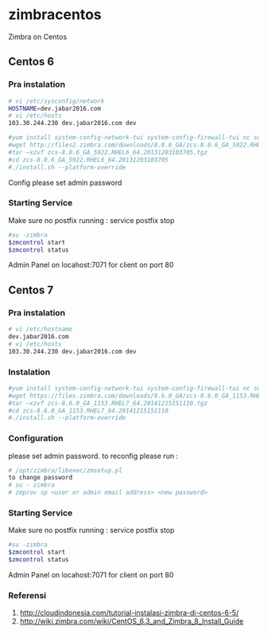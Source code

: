 # zimbracentos
Zimbra on Centos

## Centos 6

### Pra instalation
```sh
# vi /etc/sysconfig/network
HOSTNAME=dev.jabar2016.com
# vi /etc/hosts
103.30.244.230 dev.jabar2016.com dev
```

```sh
#yum install system-config-network-tui system-config-firewall-tui nc sudo mysql mysql-server mysql-devel sysstat wget bind bind-utils –y
#wget http://files2.zimbra.com/downloads/8.0.6_GA/zcs-8.0.6_GA_5922.RHEL6_64.20131203103705.tgz
#tar –xzvf zcs-8.0.6_GA_5922.RHEL6_64.20131203103705.tgz 
#cd zcs-8.0.6_GA_5922.RHEL6_64.20131203103705
#./install.sh --platform-override
```
Config please set admin password

### Starting Service
Make sure no postfix running : service postfix stop
```sh
#su -zimbra
$zmcontrol start
$zmcontrol status
```
Admin Panel on locahost:7071 for client on port 80

## Centos 7

### Pra instalation
```sh
# vi /etc/hostname 
dev.jabar2016.com
# vi /etc/hosts
103.30.244.230 dev.jabar2016.com dev
```

### Instalation
```sh
#yum install system-config-network-tui system-config-firewall-tui nc sudo mysql mysql-server mysql-devel sysstat wget bind bind-utils –y
#wget https://files.zimbra.com/downloads/8.6.0_GA/zcs-8.6.0_GA_1153.RHEL7_64.20141215151110.tgz
#tar –xzvf zcs-8.6.0_GA_1153.RHEL7_64.20141215151110.tgz
#cd zcs-8.6.0_GA_1153.RHEL7_64.20141215151110
#./install.sh --platform-override
```

### Configuration
please set admin password. to reconfig please run :
```sh
# /opt/zimbra/libexec/zmsetup.pl
to change password
# su - zimbra
# zmprov sp <user or admin email address> <new password>
```


### Starting Service
Make sure no postfix running : service postfix stop
```sh
#su -zimbra
$zmcontrol start
$zmcontrol status
```
Admin Panel on locahost:7071 for client on port 80

### Referensi
 1. http://cloudindonesia.com/tutorial-instalasi-zimbra-di-centos-6-5/
 2. http://wiki.zimbra.com/wiki/CentOS_6.3_and_Zimbra_8_Install_Guide